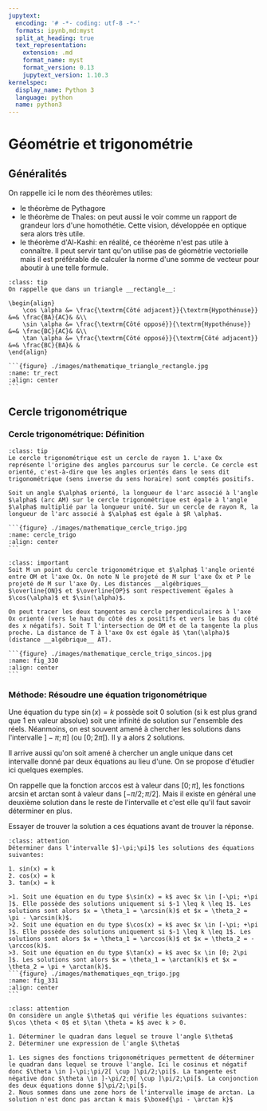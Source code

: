 ```yaml
---
jupytext:
  encoding: '# -*- coding: utf-8 -*-'
  formats: ipynb,md:myst
  split_at_heading: true
  text_representation:
    extension: .md
    format_name: myst
    format_version: 0.13
    jupytext_version: 1.10.3
kernelspec:
  display_name: Python 3
  language: python
  name: python3
---
```


# Géométrie et trigonométrie

## Généralités
On rappelle ici le nom des théorèmes utiles:
* le théorème de Pythagore
* le théorème de Thales: on peut aussi le voir comme un rapport de grandeur lors d'une homothétie. Cette vision, développée en optique sera alors très utile.
* le théorème d'Al-Kashi: en réalité, ce théorème n'est pas utile à connaître. Il peut servir tant qu'on utilise pas de géométrie vectorielle mais il est préférable de calculer la norme d'une somme de vecteur pour aboutir à une telle formule.

````{admonition} Définition : Fonctions trigonométriques et triangle rectangle
:class: tip
On rappelle que dans un triangle __rectangle__:

\begin{align}
    \cos \alpha &= \frac{\textrm{Côté adjacent}}{\textrm{Hypothénuse}} &=& \frac{BA}{AC}& &\\
    \sin \alpha &= \frac{\textrm{Côté opposé}}{\textrm{Hypothénuse}} &=& \frac{BC}{AC}& &\\
    \tan \alpha &= \frac{\textrm{Côté opposé}}{\textrm{Côté adjacent}} &=& \frac{BC}{BA}& &
\end{align}

```{figure} ./images/mathematique_triangle_rectangle.jpg
:name: tr_rect
:align: center
```
````

## Cercle trigonométrique

### Cercle trigonométrique: Définition

````{admonition} Définition : Cercle trigonométrique
:class: tip
Le cercle trigonométrique est un cercle de rayon 1. L'axe Ox représente l'origine des angles parcourus sur le cercle. Ce cercle est orienté, c'est-à-dire que les angles orientés dans le sens dit trigonométrique (sens inverse du sens horaire) sont comptés positifs.

Soit un angle $\alpha$ orienté, la longueur de l'arc associé à l'angle $\alpha$ (arc AM) sur le cercle trigonométrique est égale à l'angle $\alpha$ multiplié par la longueur unité. Sur un cercle de rayon R, la longueur de l'arc associé à $\alpha$ est égale à $R \alpha$.

```{figure} ./images/mathematique_cercle_trigo.jpg
:name: cercle_trigo
:align: center
```
````

````{admonition} Fondamental : Fonctions trigonométriques et cercle
:class: important
Soit M un point du cercle trigonométrique et $\alpha$ l'angle orienté entre OM et l'axe Ox. On note N le projeté de M sur l'axe Ox et P le projeté de M sur l'axe Oy. Les distances __algébriques__ $\overline{ON}$ et $\overline{OP}$ sont respectivement égales à $\cos(\alpha)$ et $\sin(\alpha)$.

On peut tracer les deux tangentes au cercle perpendiculaires à l'axe Ox orienté (vers le haut du côté des x positifs et vers le bas du côté des x négatifs). Soit T l'intersection de OM et de la tangente la plus proche. La distance de T à l'axe Ox est égale à$ \tan(\alpha)$ (distance __algébrique__ AT).

```{figure} ./images/mathematique_cercle_trigo_sincos.jpg
:name: fig_330
:align: center
```
````

### Méthode: Résoudre une équation trigonométrique
Une équation du type $\sin(x) = k$ possède soit 0 solution (si k est plus grand que 1 en valeur absolue) soit une infinité de solution sur l'ensemble des réels. Néanmoins, on est souvent amené à chercher les solutions dans l'intervalle $]-\pi;\pi]$ (ou $[0;2\pi[$). Il y a alors 2 solutions.

Il arrive aussi qu'on soit amené à chercher un angle unique dans cet intervalle donné par deux équations au lieu d'une. On se propose d'étudier ici quelques exemples.

On rappelle que la fonction arccos est à valeur dans $[0;\pi]$, les fonctions arcsin et arctan sont à valeur dans $[-\pi/2;\pi/2]$. Mais il existe en général une deuxième solution dans le reste de l'intervalle et c'est elle qu'il faut savoir déterminer en plus.

Essayer de trouver la solution a ces équations avant de trouver la réponse.


````{admonition} Exercice 
:class: attention
Déterminer dans l'intervalle $]-\pi;\pi]$ les solutions des équations suivantes:

1. sin(x) = k
2. cos(x) = k
3. tan(x) = k
````

````{dropdown} Correction
>1. Soit une équation en du type $\sin(x) = k$ avec $x \in [-\pi; +\pi ]$. Elle possède des solutions uniquement si $-1 \leq k \leq 1$. Les solutions sont alors $x = \theta_1 = \arcsin(k)$ et $x = \theta_2 = \pi - \arcsin(k)$.
>2. Soit une équation en du type $\cos(x) = k$ avec $x \in [-\pi; +\pi ]$. Elle possède des solutions uniquement si $-1 \leq k \leq 1$. Les solutions sont alors $x = \theta_1 = \arccos(k)$ et $x = \theta_2 = - \arccos(k)$.
>3. Soit une équation en du type $\tan(x) = k$ avec $x \in [0; 2\pi ]$. Les solutions sont alors $x = \theta_1 = \arctan(k)$ et $x = \theta_2 = \pi + \arctan(k)$.
```{figure} ./images/mathematiques_eqn_trigo.jpg
:name: fig_331
:align: center
```
````

````{admonition} Exercice 
:class: attention
On considère un angle $\theta$ qui vérifie les équations suivantes: $\cos \theta < 0$ et $\tan \theta = k$ avec k > 0.

1. Déterminer le quadran dans lequel se trouve l'angle $\theta$
2. Déterminer une expression de l'angle $\theta$
````

````{dropdown} Correction
1. Les signes des fonctions trigonométriques permettent de déterminer le quadran dans lequel se trouve l'angle. Ici le cosinus et négatif donc $\theta \in ]-\pi;\pi/2[ \cup ]\pi/2;\pi[$. La tangente est négative donc $\theta \in ]-\pi/2;0[ \cup ]\pi/2;\pi[$. La conjonction des deux équations donne $]\pi/2;\pi[$.
2. Nous sommes dans une zone hors de l'intervalle image de arctan. La solution n'est donc pas arctan k mais $\boxed{\pi - \arctan k}$
````


